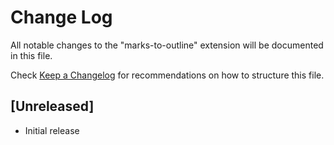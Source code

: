 # Change Log

All notable changes to the "marks-to-outline" extension will be documented in this file.

Check [Keep a Changelog](http://keepachangelog.com/) for recommendations on how to structure this file.

## [Unreleased]

- Initial release